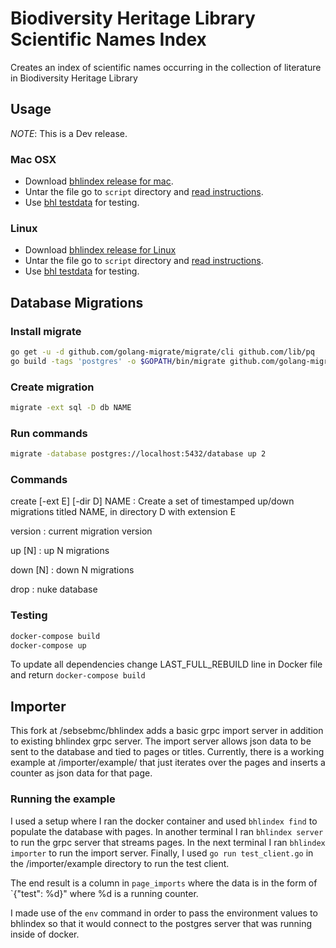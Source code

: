 # Biodiversity Heritage Library Scientific Names Index

Creates an index of scientific names occurring in the collection of literature
in Biodiversity Heritage Library

## Usage

*NOTE*: This is a Dev release.

### Mac OSX

* Download [bhlindex release for mac][bhlindex-mac].
* Untar the file go to `script` directory and [read instructions][readme].
* Use [bhl testdata][bhl-test] for testing.

### Linux

* Download [bhlindex release for Linux][bhlindex-linux]
* Untar the file go to `script` directory and [read instructions][readme].
* Use [bhl testdata][bhl-test] for testing.

## Database Migrations

### Install migrate

```bash
go get -u -d github.com/golang-migrate/migrate/cli github.com/lib/pq
go build -tags 'postgres' -o $GOPATH/bin/migrate github.com/golang-migrate/migrate/cli
```

### Create migration

```bash
migrate -ext sql -D db NAME
```

### Run commands

```bash
migrate -database postgres://localhost:5432/database up 2
```

### Commands

create [-ext E] [-dir D] NAME
: Create a set of timestamped up/down migrations titled NAME, in
  directory D with extension E

version
: current migration version

up [N]
: up N migrations

down [N]
: down N migrations

drop
: nuke database

### Testing

```bash
docker-compose build
docker-compose up
```

To update all dependencies change LAST_FULL_REBUILD line in Docker file and
return `docker-compose build`

## Importer
This fork at /sebsebmc/bhlindex adds a basic grpc import server in addition to
existing bhlindex grpc server. The import server allows json data to be sent
to the database and tied to pages or titles. Currently, there is a working 
example at /importer/example/ that just iterates over the pages and inserts
a counter as json data for that page.

### Running the example
I used a setup where I ran the docker container and used `bhlindex find` to
populate the database with pages. In another terminal I ran `bhlindex server`
to run the grpc server that streams pages. In the next terminal I ran 
`bhlindex importer` to run the import server. Finally, I used 
`go run test_client.go` in the /importer/example directory to run the test 
client.

The end result is a column in `page_imports` where the data is in the form of
`{"test": %d}" where %d is a running counter.

I made use of the `env` command in order to pass the environment values to 
bhlindex so that it would connect to the postgres server that was running
inside of docker.

[bhlindex-mac]: https://github.com/gnames/bhlindex/releases/download/v0.1.0/bhlindex-0.1.0-mac.tar.gz
[bhlindex-linux]: https://github.com/gnames/bhlindex/releases/download/v0.1.0/bhlindex-0.1.0-linux.tar.gz
[bhl-test]: https://github.com/gnames/bhlindex/releases/download/v0.1.0/bhl-testdata.tar.gz
[readme]: https://github.com/gnames/bhlindex/tree/master/bhlindex
